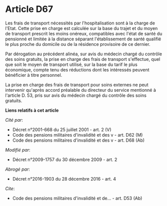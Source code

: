 # Article D67

Les frais de transport nécessités par l'hospitalisation sont à la charge de l'Etat. Cette prise en charge est calculée sur la
base du trajet et du moyen de transport prescrit les moins onéreux, compatibles avec l'état de santé du pensionné et limitée
à la distance séparant l'établissement de santé qualifié le plus proche du domicile ou de la résidence provisoire de ce
dernier. 

Par dérogation au précédent alinéa, sur avis du médecin chargé du contrôle des soins gratuits, la prise en charge des frais
de transport s'effectue, quel que soit le moyen de transport utilisé, sur la base du tarif le plus économique, compte tenu
des réductions dont les intéressés peuvent bénéficier à titre personnel. 

La prise en charge des frais de transport pour soins externes ne peut intervenir qu'après accord préalable du directeur du
service mentionné à l'article D. 53, pris sur avis du médecin chargé du contrôle des soins gratuits.

**Liens relatifs à cet article**

_Cité par_:

  - Décret n°2001-668 du 25 juillet 2001 - art. 2 (V)
  - Code des pensions militaires d'invalidité et des v - art. D62 (M)
  - Code des pensions militaires d'invalidité et des v - art. D68 (Ab)

_Modifié par_:

  - Décret n°2009-1757 du 30 décembre 2009 - art. 2

_Abrogé par_:

  - Décret n°2016-1903 du 28 décembre 2016 - art. 4

_Cite_:

  - Code des pensions militaires d'invalidité et de... - art. D53 (Ab)
